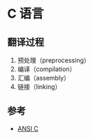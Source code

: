 # C 语言

## 翻译过程

1. 预处理（preprocessing）
2. 编译（compilation）
3. 汇编（assembly）
4. 链接（linking）

## 参考

* [ANSI C](https://en.wikipedia.org/wiki/ANSI_C)